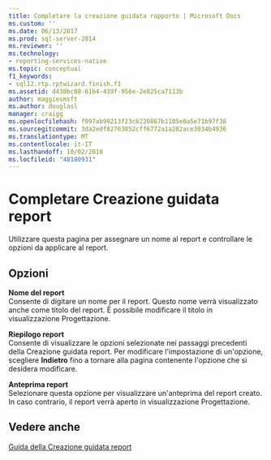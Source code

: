 ```yaml
---
title: Completare la creazione guidata rapporto | Microsoft Docs
ms.custom: ''
ms.date: 06/13/2017
ms.prod: sql-server-2014
ms.reviewer: ''
ms.technology:
- reporting-services-native
ms.topic: conceptual
f1_keywords:
- sql12.rtp.rptwizard.finish.f1
ms.assetid: d430bc08-61b4-439f-956e-2e825ca7113b
author: maggiesmsft
ms.author: douglasl
manager: craigg
ms.openlocfilehash: f997ab99213f23c6220867b1105e0a5e71b97f38
ms.sourcegitcommit: 3da2edf82763852cff6772a1a282ace3034b4936
ms.translationtype: MT
ms.contentlocale: it-IT
ms.lasthandoff: 10/02/2018
ms.locfileid: "48180931"
---
```

# <a name="complete-the-report-wizard"></a>Completare Creazione guidata report
  Utilizzare questa pagina per assegnare un nome al report e controllare le opzioni da applicare al report.  
  
## <a name="options"></a>Opzioni  
 **Nome del report**  
 Consente di digitare un nome per il report. Questo nome verrà visualizzato anche come titolo del report. È possibile modificare il titolo in visualizzazione Progettazione.  
  
 **Riepilogo report**  
 Consente di visualizzare le opzioni selezionate nei passaggi precedenti della Creazione guidata report. Per modificare l'impostazione di un'opzione, scegliere **Indietro** fino a tornare alla pagina contenente l'opzione che si desidera modificare.  
  
 **Anteprima report**  
 Selezionare questa opzione per visualizzare un'anteprima del report creato. In caso contrario, il report verrà aperto in visualizzazione Progettazione.  
  
## <a name="see-also"></a>Vedere anche  
 [Guida della Creazione guidata report](../../2014/reporting-services/report-wizard-help.md)  
  
  
